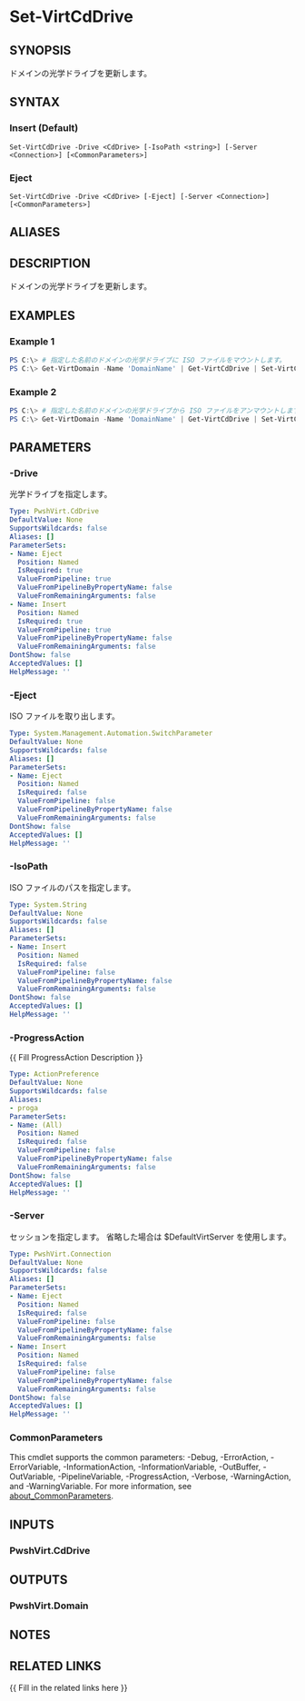 ﻿---
document type: cmdlet
external help file: PwshVirt.dll-Help.xml
HelpUri: 
ms.date: 07/27/2025
PlatyPS schema version: 2024-05-01
---

# Set-VirtCdDrive

## SYNOPSIS

ドメインの光学ドライブを更新します。

## SYNTAX

### Insert (Default)

```
Set-VirtCdDrive -Drive <CdDrive> [-IsoPath <string>] [-Server <Connection>] [<CommonParameters>]
```

### Eject

```
Set-VirtCdDrive -Drive <CdDrive> [-Eject] [-Server <Connection>] [<CommonParameters>]
```

## ALIASES

## DESCRIPTION

ドメインの光学ドライブを更新します。

## EXAMPLES

### Example 1

```powershell
PS C:\> # 指定した名前のドメインの光学ドライブに ISO ファイルをマウントします。
PS C:\> Get-VirtDomain -Name 'DomainName' | Get-VirtCdDrive | Set-VirtCdDrive -IsoPath /root/media.iso
```

### Example 2

```powershell
PS C:\> # 指定した名前のドメインの光学ドライブから ISO ファイルをアンマウントします。
PS C:\> Get-VirtDomain -Name 'DomainName' | Get-VirtCdDrive | Set-VirtCdDrive -Eject
```

## PARAMETERS

### -Drive

光学ドライブを指定します。

```yaml
Type: PwshVirt.CdDrive
DefaultValue: None
SupportsWildcards: false
Aliases: []
ParameterSets:
- Name: Eject
  Position: Named
  IsRequired: true
  ValueFromPipeline: true
  ValueFromPipelineByPropertyName: false
  ValueFromRemainingArguments: false
- Name: Insert
  Position: Named
  IsRequired: true
  ValueFromPipeline: true
  ValueFromPipelineByPropertyName: false
  ValueFromRemainingArguments: false
DontShow: false
AcceptedValues: []
HelpMessage: ''
```

### -Eject

ISO ファイルを取り出します。

```yaml
Type: System.Management.Automation.SwitchParameter
DefaultValue: None
SupportsWildcards: false
Aliases: []
ParameterSets:
- Name: Eject
  Position: Named
  IsRequired: false
  ValueFromPipeline: false
  ValueFromPipelineByPropertyName: false
  ValueFromRemainingArguments: false
DontShow: false
AcceptedValues: []
HelpMessage: ''
```

### -IsoPath

ISO ファイルのパスを指定します。

```yaml
Type: System.String
DefaultValue: None
SupportsWildcards: false
Aliases: []
ParameterSets:
- Name: Insert
  Position: Named
  IsRequired: false
  ValueFromPipeline: false
  ValueFromPipelineByPropertyName: false
  ValueFromRemainingArguments: false
DontShow: false
AcceptedValues: []
HelpMessage: ''
```

### -ProgressAction

{{ Fill ProgressAction Description }}

```yaml
Type: ActionPreference
DefaultValue: None
SupportsWildcards: false
Aliases:
- proga
ParameterSets:
- Name: (All)
  Position: Named
  IsRequired: false
  ValueFromPipeline: false
  ValueFromPipelineByPropertyName: false
  ValueFromRemainingArguments: false
DontShow: false
AcceptedValues: []
HelpMessage: ''
```

### -Server

セッションを指定します。
省略した場合は $DefaultVirtServer を使用します。

```yaml
Type: PwshVirt.Connection
DefaultValue: None
SupportsWildcards: false
Aliases: []
ParameterSets:
- Name: Eject
  Position: Named
  IsRequired: false
  ValueFromPipeline: false
  ValueFromPipelineByPropertyName: false
  ValueFromRemainingArguments: false
- Name: Insert
  Position: Named
  IsRequired: false
  ValueFromPipeline: false
  ValueFromPipelineByPropertyName: false
  ValueFromRemainingArguments: false
DontShow: false
AcceptedValues: []
HelpMessage: ''
```

### CommonParameters

This cmdlet supports the common parameters: -Debug, -ErrorAction, -ErrorVariable,
-InformationAction, -InformationVariable, -OutBuffer, -OutVariable, -PipelineVariable,
-ProgressAction, -Verbose, -WarningAction, and -WarningVariable. For more information, see
[about_CommonParameters](https://go.microsoft.com/fwlink/?LinkID=113216).

## INPUTS

### PwshVirt.CdDrive

## OUTPUTS

### PwshVirt.Domain

## NOTES

## RELATED LINKS

{{ Fill in the related links here }}

